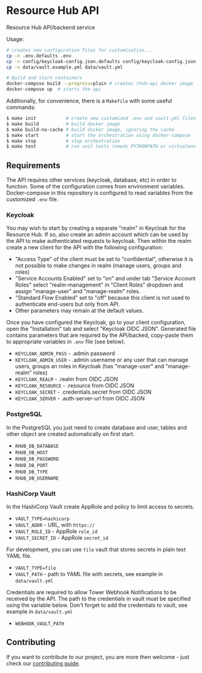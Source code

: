 # Resource Hub API

Resource Hub API/backend service

Usage:

```bash
# creates new configuration files for customization...
cp -n .env.defaults .env
cp -n config/keycloak-config.json.defaults config/keycloak-config.json
cp -n data/vault.example.yml data/vault.yml

# Build and start containers
docker-compose build --progress=plain # creates rhub-api docker image
docker-compose up  # starts the api
```

Additionally, for convenience, there is a `Makefile` with some useful commands:

```bash
$ make init           # create new customized .env and vault.yml files
$ make build          # build docker image
$ make build-no-cache # build docker image, ignoring the cache
$ make start          # start the orchestration using docker-compose
$ make stop           # stop orchestration
$ make test           # run unit tests (needs PYTHONPATH or virtualenv set)
```

## Requirements

The API requires other services (keycloak, database, etc) in order to function.
Some of the configuration comes from environment variables. Docker-compose in
this repository is configured to read variables from the customized `.env` file.

### Keycloak

You may wish to start by creating a separate "realm" in Keycloak for the
Resource Hub. If so, also create an admin account which can be used by the API
to make authenticated requests to keycloak. Then within the realm create a new
client for the API with the following configuration:

* "Access Type" of the client must be set to "confidential", otherwise it is not
  possible to make changes in realm (manage users, groups and roles)
* "Service Accounts Enabled" set to "on" and under tab "Service Account Roles"
  select "realm-management" in "Client Roles" dropdown and assign "manage-user"
  and "manage-realm" roles.
* "Standard Flow Enabled" set to "off" because this client is not used to
  authenticate end-users but only from API.
* Other parameters may remain at the default values.

Once you have configured the Keycloak, go to your client configuration, open the
"Installation" tab and select "Keycloak OIDC JSON". Generated file contains
parameters that are required by the API/backed, copy-paste them to appropriate
variables in `.env` file (see below).

* `KEYCLOAK_ADMIN_PASS` - .admin password
* `KEYCLOAK_ADMIN_USER` - .admin username or any user that can manage users,
  groups an roles in Keycloak (has "manage-user" and "manage-realm" roles)
* `KEYCLOAK_REALM` - .realm from OIDC JSON
* `KEYCLOAK_RESOURCE` - .resource from OIDC JSON
* `KEYCLOAK_SECRET` - .credentials.secret from OIDC JSON
* `KEYCLOAK_SERVER` - .auth-server-url from OIDC JSON

### PostgreSQL

In the PostgreSQL you just need to create database and user, tables and other
object are created automatically on first start.

* `RHUB_DB_DATABASE`
* `RHUB_DB_HOST`
* `RHUB_DB_PASSWORD`
* `RHUB_DB_PORT`
* `RHUB_DB_TYPE`
* `RHUB_DB_USERNAME`

### HashiCorp Vault

In the HashiCorp Vault create AppRole and policy to limit access to secrets.

* `VAULT_TYPE=hashicorp`
* `VAULT_ADDR` - URL, with `https://`
* `VAULT_ROLE_ID` - AppRole `role_id`
* `VAULT_SECRET_ID` - AppRole `secret_id`

For development, you can use `file` vault that stores secrets in plain text YAML
file.

* `VAULT_TYPE=file`
* `VAULT_PATH` - path to YAML file with secrets, see example in `data/vault.yml`

Credentials are required to allow Tower Webhook Notifications to be
received by the API.  The path to the credentials in vault must be
specified using the variable below.  Don't forget to add the credentials to
vault, see example in `data/vault.yml`

* `WEBHOOK_VAULT_PATH`

## Contributing

If you want to contribute to our project, you are more then welcome - just check our [contributing guide](.github/CONTRIBUTING.md).
